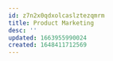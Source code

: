 ```yaml
---
id: z7n2x0qdxolcaslztezqmrm
title: Product Marketing
desc: ''
updated: 1663955990024
created: 1648411712569
---
```


